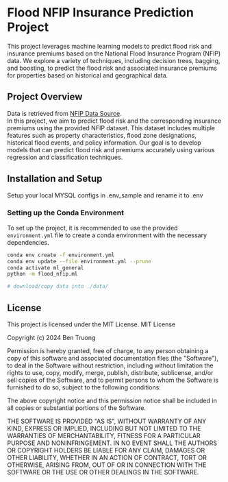 # Flood NFIP Insurance Prediction Project

This project leverages machine learning models to predict flood risk and insurance premiums based on the National Flood Insurance Program (NFIP) data. We explore a variety of techniques, including decision trees, bagging, and boosting, to predict the flood risk and associated insurance premiums for properties based on historical and geographical data.

## Project Overview

Data is retrieved from [NFIP Data Source](https://www.fema.gov/openfema-data-page/fima-nfip-redacted-claims-v2).  
In this project, we aim to predict flood risk and the corresponding insurance premiums using the provided NFIP dataset. This dataset includes multiple features such as property characteristics, flood zone designations, historical flood events, and policy information. Our goal is to develop models that can predict flood risk and premiums accurately using various regression and classification techniques.


## Installation and Setup
Setup your local MYSQL configs in .env_sample and rename it to .env

### **Setting up the Conda Environment**

To set up the project, it is recommended to use the provided `environment.yml` file to create a conda environment with the necessary dependencies.

```bash
conda env create -f environment.yml
conda env update --file environment.yml --prune
conda activate ml_general
python -m flood_nfip.ml

# download/copy data into ./data/
```

## License

This project is licensed under the MIT License.
MIT License

Copyright (c) 2024 Ben Truong

Permission is hereby granted, free of charge, to any person obtaining a copy
of this software and associated documentation files (the "Software"), to deal
in the Software without restriction, including without limitation the rights
to use, copy, modify, merge, publish, distribute, sublicense, and/or sell
copies of the Software, and to permit persons to whom the Software is
furnished to do so, subject to the following conditions:

The above copyright notice and this permission notice shall be included in all
copies or substantial portions of the Software.

THE SOFTWARE IS PROVIDED "AS IS", WITHOUT WARRANTY OF ANY KIND, EXPRESS OR
IMPLIED, INCLUDING BUT NOT LIMITED TO THE WARRANTIES OF MERCHANTABILITY,
FITNESS FOR A PARTICULAR PURPOSE AND NONINFRINGEMENT. IN NO EVENT SHALL THE
AUTHORS OR COPYRIGHT HOLDERS BE LIABLE FOR ANY CLAIM, DAMAGES OR OTHER
LIABILITY, WHETHER IN AN ACTION OF CONTRACT, TORT OR OTHERWISE, ARISING FROM,
OUT OF OR IN CONNECTION WITH THE SOFTWARE OR THE USE OR OTHER DEALINGS IN THE
SOFTWARE.
